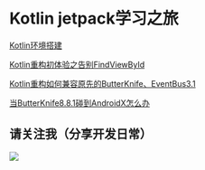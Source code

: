 # Kotlin jetpack学习之旅
[Kotlin环境搭建](https://www.jianshu.com/p/32789dc6c4eb)

[Kotlin重构初体验之告别FindViewById](https://www.jianshu.com/p/e60aa23ab63f)

[Kotlin重构如何兼容原先的ButterKnife、EventBus3.1](https://www.jianshu.com/p/033cca6b615d)

[当ButterKnife8.8.1碰到AndroidX怎么办](https://www.jianshu.com/p/eaafc13e71ba)

## 请关注我（分享开发日常）

![](https://upload-images.jianshu.io/upload_images/3376017-83908272f82196f8.jpg?imageMogr2/auto-orient/strip%7CimageView2/2/w/1240)
